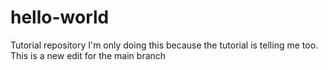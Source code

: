 # hello-world
Tutorial repository
I'm only doing this because the tutorial is telling me too.
This is a new edit for the main branch
